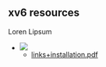 <h2>xv6 resources</h2>Loren Lipsum

<ul><li><img src="..%5C..%5C..%5CJuly%202018%5CCSE108%5CC%2B%2B%20Inheritance%20Solutions%20Folder%5Cfile%5Cfolder-24.png" />
<ul><li><a href="file%5Clinks%2Binstallation.pdf">links+installation.pdf</a></li></ul></li></ul>


